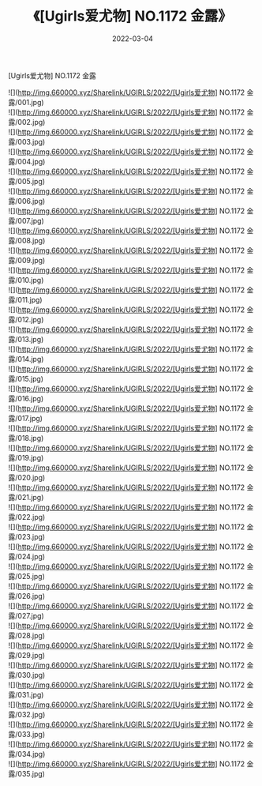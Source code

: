 ﻿---
layout: post
title:  《[Ugirls爱尤物] NO.1172 金露》
date:   2022-03-04
img: http://img.660000.xyz/Sharelink/UGIRLS/2022/[Ugirls爱尤物] NO.1172 金露/000.jpg
categories: [美女, 清纯, 唯美]
---

[Ugirls爱尤物] NO.1172 金露

 ![](http://img.660000.xyz/Sharelink/UGIRLS/2022/[Ugirls爱尤物] NO.1172 金露/001.jpg) <br>![](http://img.660000.xyz/Sharelink/UGIRLS/2022/[Ugirls爱尤物] NO.1172 金露/002.jpg) <br>![](http://img.660000.xyz/Sharelink/UGIRLS/2022/[Ugirls爱尤物] NO.1172 金露/003.jpg) <br>![](http://img.660000.xyz/Sharelink/UGIRLS/2022/[Ugirls爱尤物] NO.1172 金露/004.jpg) <br>![](http://img.660000.xyz/Sharelink/UGIRLS/2022/[Ugirls爱尤物] NO.1172 金露/005.jpg) <br>![](http://img.660000.xyz/Sharelink/UGIRLS/2022/[Ugirls爱尤物] NO.1172 金露/006.jpg) <br>![](http://img.660000.xyz/Sharelink/UGIRLS/2022/[Ugirls爱尤物] NO.1172 金露/007.jpg) <br>![](http://img.660000.xyz/Sharelink/UGIRLS/2022/[Ugirls爱尤物] NO.1172 金露/008.jpg) <br>![](http://img.660000.xyz/Sharelink/UGIRLS/2022/[Ugirls爱尤物] NO.1172 金露/009.jpg) <br>![](http://img.660000.xyz/Sharelink/UGIRLS/2022/[Ugirls爱尤物] NO.1172 金露/010.jpg) <br>![](http://img.660000.xyz/Sharelink/UGIRLS/2022/[Ugirls爱尤物] NO.1172 金露/011.jpg) <br>![](http://img.660000.xyz/Sharelink/UGIRLS/2022/[Ugirls爱尤物] NO.1172 金露/012.jpg) <br>![](http://img.660000.xyz/Sharelink/UGIRLS/2022/[Ugirls爱尤物] NO.1172 金露/013.jpg) <br>![](http://img.660000.xyz/Sharelink/UGIRLS/2022/[Ugirls爱尤物] NO.1172 金露/014.jpg) <br>![](http://img.660000.xyz/Sharelink/UGIRLS/2022/[Ugirls爱尤物] NO.1172 金露/015.jpg) <br>![](http://img.660000.xyz/Sharelink/UGIRLS/2022/[Ugirls爱尤物] NO.1172 金露/016.jpg) <br>![](http://img.660000.xyz/Sharelink/UGIRLS/2022/[Ugirls爱尤物] NO.1172 金露/017.jpg) <br>![](http://img.660000.xyz/Sharelink/UGIRLS/2022/[Ugirls爱尤物] NO.1172 金露/018.jpg) <br>![](http://img.660000.xyz/Sharelink/UGIRLS/2022/[Ugirls爱尤物] NO.1172 金露/019.jpg) <br>![](http://img.660000.xyz/Sharelink/UGIRLS/2022/[Ugirls爱尤物] NO.1172 金露/020.jpg) <br>![](http://img.660000.xyz/Sharelink/UGIRLS/2022/[Ugirls爱尤物] NO.1172 金露/021.jpg) <br>![](http://img.660000.xyz/Sharelink/UGIRLS/2022/[Ugirls爱尤物] NO.1172 金露/022.jpg) <br>![](http://img.660000.xyz/Sharelink/UGIRLS/2022/[Ugirls爱尤物] NO.1172 金露/023.jpg) <br>![](http://img.660000.xyz/Sharelink/UGIRLS/2022/[Ugirls爱尤物] NO.1172 金露/024.jpg) <br>![](http://img.660000.xyz/Sharelink/UGIRLS/2022/[Ugirls爱尤物] NO.1172 金露/025.jpg) <br>![](http://img.660000.xyz/Sharelink/UGIRLS/2022/[Ugirls爱尤物] NO.1172 金露/026.jpg) <br>![](http://img.660000.xyz/Sharelink/UGIRLS/2022/[Ugirls爱尤物] NO.1172 金露/027.jpg) <br>![](http://img.660000.xyz/Sharelink/UGIRLS/2022/[Ugirls爱尤物] NO.1172 金露/028.jpg) <br>![](http://img.660000.xyz/Sharelink/UGIRLS/2022/[Ugirls爱尤物] NO.1172 金露/029.jpg) <br>![](http://img.660000.xyz/Sharelink/UGIRLS/2022/[Ugirls爱尤物] NO.1172 金露/030.jpg) <br>![](http://img.660000.xyz/Sharelink/UGIRLS/2022/[Ugirls爱尤物] NO.1172 金露/031.jpg) <br>![](http://img.660000.xyz/Sharelink/UGIRLS/2022/[Ugirls爱尤物] NO.1172 金露/032.jpg) <br>![](http://img.660000.xyz/Sharelink/UGIRLS/2022/[Ugirls爱尤物] NO.1172 金露/033.jpg) <br>![](http://img.660000.xyz/Sharelink/UGIRLS/2022/[Ugirls爱尤物] NO.1172 金露/034.jpg) <br>![](http://img.660000.xyz/Sharelink/UGIRLS/2022/[Ugirls爱尤物] NO.1172 金露/035.jpg) <br>